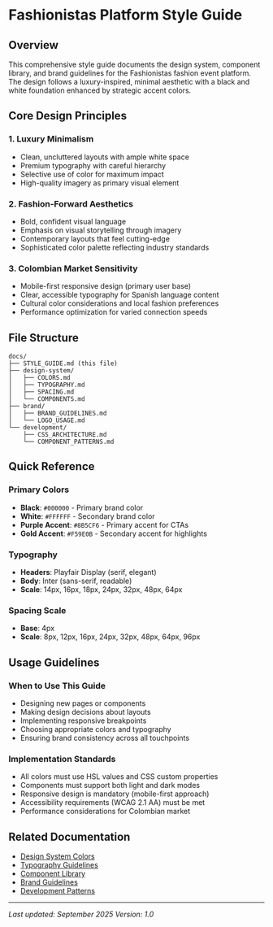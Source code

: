 # Fashionistas Platform Style Guide

## Overview
This comprehensive style guide documents the design system, component library, and brand guidelines for the Fashionistas fashion event platform. The design follows a luxury-inspired, minimal aesthetic with a black and white foundation enhanced by strategic accent colors.

## Core Design Principles

### 1. **Luxury Minimalism**
- Clean, uncluttered layouts with ample white space
- Premium typography with careful hierarchy
- Selective use of color for maximum impact
- High-quality imagery as primary visual element

### 2. **Fashion-Forward Aesthetics**
- Bold, confident visual language
- Emphasis on visual storytelling through imagery
- Contemporary layouts that feel cutting-edge
- Sophisticated color palette reflecting industry standards

### 3. **Colombian Market Sensitivity**
- Mobile-first responsive design (primary user base)
- Clear, accessible typography for Spanish language content
- Cultural color considerations and local fashion preferences
- Performance optimization for varied connection speeds

## File Structure
```
docs/
├── STYLE_GUIDE.md (this file)
├── design-system/
│   ├── COLORS.md
│   ├── TYPOGRAPHY.md
│   ├── SPACING.md
│   └── COMPONENTS.md
├── brand/
│   ├── BRAND_GUIDELINES.md
│   └── LOGO_USAGE.md
└── development/
    ├── CSS_ARCHITECTURE.md
    └── COMPONENT_PATTERNS.md
```

## Quick Reference

### Primary Colors
- **Black**: `#000000` - Primary brand color
- **White**: `#FFFFFF` - Secondary brand color
- **Purple Accent**: `#8B5CF6` - Primary accent for CTAs
- **Gold Accent**: `#F59E0B` - Secondary accent for highlights

### Typography
- **Headers**: Playfair Display (serif, elegant)
- **Body**: Inter (sans-serif, readable)
- **Scale**: 14px, 16px, 18px, 24px, 32px, 48px, 64px

### Spacing Scale
- **Base**: 4px
- **Scale**: 8px, 12px, 16px, 24px, 32px, 48px, 64px, 96px

## Usage Guidelines

### When to Use This Guide
- Designing new pages or components
- Making design decisions about layouts
- Implementing responsive breakpoints
- Choosing appropriate colors and typography
- Ensuring brand consistency across all touchpoints

### Implementation Standards
- All colors must use HSL values and CSS custom properties
- Components must support both light and dark modes
- Responsive design is mandatory (mobile-first approach)
- Accessibility requirements (WCAG 2.1 AA) must be met
- Performance considerations for Colombian market

## Related Documentation
- [Design System Colors](./design-system/COLORS.md)
- [Typography Guidelines](./design-system/TYPOGRAPHY.md)
- [Component Library](./design-system/COMPONENTS.md)
- [Brand Guidelines](./brand/BRAND_GUIDELINES.md)
- [Development Patterns](./development/COMPONENT_PATTERNS.md)

---
*Last updated: September 2025*
*Version: 1.0*